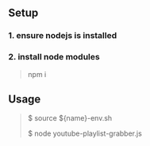 ## Setup
### 1. ensure nodejs is installed
### 2. install node modules
> npm i

## Usage
> $ source ${name}-env.sh
> 
> $ node youtube-playlist-grabber.js
